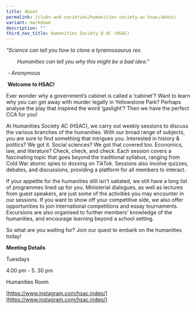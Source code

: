```yaml
---
title: About
permalink: /clubs-and-societies/humanities-society-ac-hsac/about/
variant: markdown
description: ""
third_nav_title: Humanities Society @ AC (HSAC)
---
```

<p><em>“Science can tell you how to clone a tyrannosaurus rex.</em></p>
<p style="padding-left: 30px;"><em>Humanities can tell you why this might be a bad idea.”</em></p>
<p>&nbsp;<em>- Anonymous</em></p>
<p>&nbsp;<strong>Welcome to HSAC!</strong></p>
<p>Ever wonder why a government’s cabinet is called a ‘cabinet’? Want to learn why you can get away with murder legally in Yellowstone Park? Perhaps analyse the play that inspired the word ‘gaslight’? Then we have the perfect CCA for you!</p>
<p>At Humanities Society AC (HSAC), we carry out weekly sessions to discuss the various branches of the humanities. With our broad range of subjects, you are sure to find something that intrigues you. Interested in history &amp; politics? We got it. Social sciences? We got that covered too. Economics, law, and literature? Check, check, and check. Each session covers a fascinating topic that goes beyond the traditional syllabus, ranging from Cold War atomic spies to doxxing on TikTok. Sessions also involve quizzes, debates, and discussions, providing a platform for all members to interact.</p>
<p>If your appetite for the humanities still isn't satiated, we still have a long list of programmes lined up for you. Ministerial dialogues, as well as lectures from guest speakers, are just some of the activities you may encounter in our sessions. If you want to show off your competitive side, we also offer opportunities to join international competitions and essay tournaments. Excursions are also organised to further members’ knowledge of the humanities, and encourage learning beyond a school setting.</p>
<p>So what are you waiting for? Join our quest to embark on the humanities today!</p>
<p><strong>Meeting Details</strong></p>
<p>Tuesdays</p>
<p>4.00 pm - 5. 30 pm</p>
<p>Humanities Room</p>

[https://www.instagram.com/hsac.indep/](https://www.instagram.com/hsac.indep/)